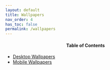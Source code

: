 ```yaml
---
layout: default
title: Wallpapers
nav_order: 4
has_toc: false
permalink: /wallpapers
---
```


<!-- 
{: .note }
> {: .opaque }
> 
>
> 
-->

<div id="card">
<div id="container">
<h4 style="text-align:center">Table of Contents</h4>
<ul>
<li><a class="text-delta" href="/wallpapers/desktop">Desktop Wallpapers</a></li>
<li><a class="text-delta" href="/wallpapers/mobile">Mobile Wallpapers</a></li>
</ul>
</div>
</div>
